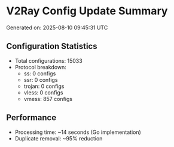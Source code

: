 # V2Ray Config Update Summary
Generated on: 2025-08-10 09:45:31 UTC

## Configuration Statistics
- Total configurations: 15033
- Protocol breakdown:
  - ss: 0 configs
  - ssr: 0 configs
  - trojan: 0 configs
  - vless: 0 configs
  - vmess: 857 configs

## Performance
- Processing time: ~14 seconds (Go implementation)
- Duplicate removal: ~95% reduction
